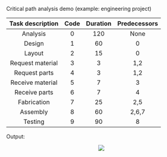 Critical path analysis demo (example: engineering project)

| Task description | Code | Duration | Predecessors |
| :---: | :---: | :---: | :---: |
| Analysis | 0 | 120 | None |
| Design | 1 | 60 | 0 |
| Layout | 2 | 15 | 0 |
| Request material | 3 | 3 | 1,2 |
| Request parts | 4 | 3 | 1,2 |
| Receive material | 5 | 7 | 3 |
| Receive parts | 6 | 7 | 4 |
| Fabrication | 7 | 25 | 2,5 |
| Assembly | 8 | 60 | 2,6,7 |
| Testing | 9 | 90 | 8 |

Output:

<p align="center">
	<img src="cpa_output.png"/>
</p>
